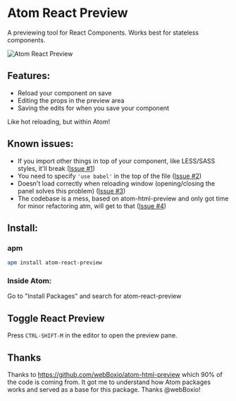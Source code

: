 # Atom React Preview

A previewing tool for React Components. Works best for stateless components.

![Atom React Preview](http://i.imgur.com/wmR7IGm.gif)

## Features:

* Reload your component on save
* Editing the props in the preview area
* Saving the edits for when you save your component

Like hot reloading, but within Atom!

## Known issues:

* If you import other things in top of your component, like LESS/SASS styles, it'll break ([Issue #1](https://github.com/VictorBjelkholm/atom-react-preview/issues/1))
* You need to specify `'use babel'` in the top of the file ([Issue #2](https://github.com/VictorBjelkholm/atom-react-preview/issues/2))
* Doesn't load correctly when reloading window (opening/closing the panel solves this problem) ([Issue #3](https://github.com/VictorBjelkholm/atom-react-preview/issues/3))
* The codebase is a mess, based on atom-html-preview and only got time for minor refactoring atm, will get to that ([Issue #4](https://github.com/VictorBjelkholm/atom-react-preview/issues/4))

## Install:

### apm

```bash
apm install atom-react-preview
```

### Inside Atom:

Go to "Install Packages" and search for atom-react-preview

## Toggle React Preview ##

Press `CTRL-SHIFT-M` in the editor to open the preview pane.

## Thanks

Thanks to https://github.com/webBoxio/atom-html-preview which 90% of the code is coming from. It got me to understand how Atom packages works and served as a base for this package. Thanks @webBoxio!
